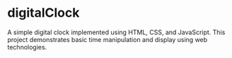 # digitalClock
A simple digital clock implemented using HTML, CSS, and JavaScript. This project demonstrates basic time manipulation and display using web technologies.
